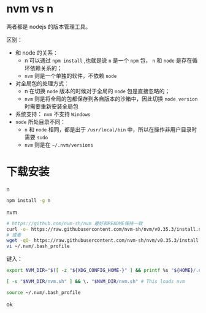 # nvm vs n

两者都是 nodejs 的版本管理工具。

区别：

- 和 node 的关系：
  - n 可以通过 `npm install` ,也就是说 `n` 是一个 `npm` 包， `n` 和 `node` 是存在循环依赖关系的；
  - `nvm` 则是一个单独的软件，不依赖 `node`
- 对全局包的处理方式：
  - n 在切换 `node` 版本的时候对于全局的 `node` 包是直接忽略的；
  - `nvm` 则是将全局的包都保存到各自版本的沙箱中，因此切换 `node version` 时需要重新安装全局包
- 系统支持： `nvm` 不支持 `Windows`
- `node` 所处目录不同：
  - `n` 和 `node` 相同，都是出于 `/usr/local/bin` 中，所以在操作非用户目录时需要 `sudo`
  - `nvm` 则是在 `~/.nvm/versions`

# 下载安装

n

```sh
npm install -g n
```

nvm

```sh
# https://github.com/nvm-sh/nvm 最好和README保持一致
curl -o- https://raw.githubusercontent.com/nvm-sh/nvm/v0.35.3/install.sh | bash
# 或者
wget -qO- https://raw.githubusercontent.com/nvm-sh/nvm/v0.35.3/install.sh | bash
vi ~/.nvm/.bash_profile
```

键入：

```sh
export NVM_DIR="$([ -z "${XDG_CONFIG_HOME-}" ] && printf %s "${HOME}/.nvm" || printf %s "${XDG_CONFIG_HOME}/nvm")"

[ -s "$NVM_DIR/nvm.sh" ] && \. "$NVM_DIR/nvm.sh" # This loads nvm
```

```sh
source ~/.nvm/.bash_profile
```

ok
